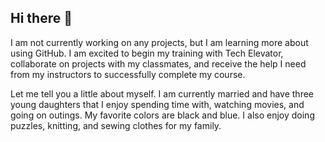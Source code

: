 ## Hi there 👋

I am not currently working on any projects, but I am learning more about using GitHub. I am excited to begin my training with Tech Elevator, collaborate on projects with my classmates, and receive the help I need from my instructors to successfully complete my course.

Let me tell you a little about myself. I am currently married and have three young daughters that I enjoy spending time with, watching movies, and going on outings. My favorite colors are black and blue. I also enjoy doing puzzles, knitting, and sewing clothes for my family. 

